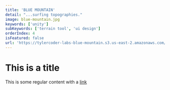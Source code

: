 ```yaml
---
title: 'BLUE MOUNTAIN'
detail: "...surfing topographies."
image: blue-mountain.jpg
keywords: ['unity']
subKeywords: ['terrain tool', 'ui design']
orderIndex: 4
isFeatured: false
url: 'https://tylercoder-labs-blue-mountain.s3.us-east-2.amazonaws.com/index.html'
---
```


# This is a title

This is some regular content with a [link](https://google.com)